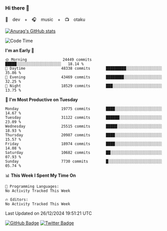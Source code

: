 ### Hi there 👋

🚀　dev　+　🎧　music　+　📺　otaku


[![Anurag's GitHub stats](https://github-readme-stats.vercel.app/api?username=koheitasaka&count_private=true&show_icons=true&theme=monokai)](https://github.com/koheitasaka/github-readme-stats)

<!--START_SECTION:waka-->
![Code Time](http://img.shields.io/badge/Code%20Time-1%2C161%20hrs%2023%20mins-blue)

**I'm an Early 🐤** 

```text
🌞 Morning                24449 commits       █████░░░░░░░░░░░░░░░░░░░░   18.14 % 
🌆 Daytime                48338 commits       █████████░░░░░░░░░░░░░░░░   35.86 % 
🌃 Evening                43469 commits       ████████░░░░░░░░░░░░░░░░░   32.25 % 
🌙 Night                  18529 commits       ███░░░░░░░░░░░░░░░░░░░░░░   13.75 % 
```
📅 **I'm Most Productive on Tuesday** 

```text
Monday                   19775 commits       ████░░░░░░░░░░░░░░░░░░░░░   14.67 % 
Tuesday                  31122 commits       ██████░░░░░░░░░░░░░░░░░░░   23.09 % 
Wednesday                25515 commits       █████░░░░░░░░░░░░░░░░░░░░   18.93 % 
Thursday                 20987 commits       ████░░░░░░░░░░░░░░░░░░░░░   15.57 % 
Friday                   18974 commits       ████░░░░░░░░░░░░░░░░░░░░░   14.08 % 
Saturday                 10682 commits       ██░░░░░░░░░░░░░░░░░░░░░░░   07.93 % 
Sunday                   7730 commits        █░░░░░░░░░░░░░░░░░░░░░░░░   05.74 % 
```


📊 **This Week I Spent My Time On** 

```text
💬 Programming Languages: 
No Activity Tracked This Week

🔥 Editors: 
No Activity Tracked This Week
```


 Last Updated on 26/12/2024 19:51:21 UTC
<!--END_SECTION:waka-->

[![GitHub Badge](https://img.shields.io/badge/GitHub-100000?style=for-the-badge&logo=github&logoColor=white)](https://github.com/koheitasaka)
[![Twitter Badge](https://img.shields.io/badge/Twitter-1DA1F2?style=for-the-badge&logo=twitter&logoColor=white)](https://twitter.com/sleep_asleep_)
